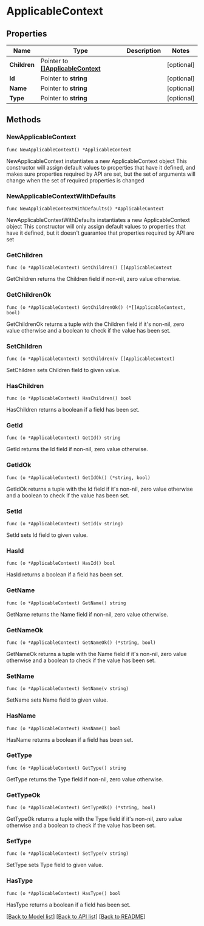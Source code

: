 # ApplicableContext

## Properties

Name | Type | Description | Notes
------------ | ------------- | ------------- | -------------
**Children** | Pointer to [**[]ApplicableContext**](ApplicableContext.md) |  | [optional] 
**Id** | Pointer to **string** |  | [optional] 
**Name** | Pointer to **string** |  | [optional] 
**Type** | Pointer to **string** |  | [optional] 

## Methods

### NewApplicableContext

`func NewApplicableContext() *ApplicableContext`

NewApplicableContext instantiates a new ApplicableContext object
This constructor will assign default values to properties that have it defined,
and makes sure properties required by API are set, but the set of arguments
will change when the set of required properties is changed

### NewApplicableContextWithDefaults

`func NewApplicableContextWithDefaults() *ApplicableContext`

NewApplicableContextWithDefaults instantiates a new ApplicableContext object
This constructor will only assign default values to properties that have it defined,
but it doesn't guarantee that properties required by API are set

### GetChildren

`func (o *ApplicableContext) GetChildren() []ApplicableContext`

GetChildren returns the Children field if non-nil, zero value otherwise.

### GetChildrenOk

`func (o *ApplicableContext) GetChildrenOk() (*[]ApplicableContext, bool)`

GetChildrenOk returns a tuple with the Children field if it's non-nil, zero value otherwise
and a boolean to check if the value has been set.

### SetChildren

`func (o *ApplicableContext) SetChildren(v []ApplicableContext)`

SetChildren sets Children field to given value.

### HasChildren

`func (o *ApplicableContext) HasChildren() bool`

HasChildren returns a boolean if a field has been set.

### GetId

`func (o *ApplicableContext) GetId() string`

GetId returns the Id field if non-nil, zero value otherwise.

### GetIdOk

`func (o *ApplicableContext) GetIdOk() (*string, bool)`

GetIdOk returns a tuple with the Id field if it's non-nil, zero value otherwise
and a boolean to check if the value has been set.

### SetId

`func (o *ApplicableContext) SetId(v string)`

SetId sets Id field to given value.

### HasId

`func (o *ApplicableContext) HasId() bool`

HasId returns a boolean if a field has been set.

### GetName

`func (o *ApplicableContext) GetName() string`

GetName returns the Name field if non-nil, zero value otherwise.

### GetNameOk

`func (o *ApplicableContext) GetNameOk() (*string, bool)`

GetNameOk returns a tuple with the Name field if it's non-nil, zero value otherwise
and a boolean to check if the value has been set.

### SetName

`func (o *ApplicableContext) SetName(v string)`

SetName sets Name field to given value.

### HasName

`func (o *ApplicableContext) HasName() bool`

HasName returns a boolean if a field has been set.

### GetType

`func (o *ApplicableContext) GetType() string`

GetType returns the Type field if non-nil, zero value otherwise.

### GetTypeOk

`func (o *ApplicableContext) GetTypeOk() (*string, bool)`

GetTypeOk returns a tuple with the Type field if it's non-nil, zero value otherwise
and a boolean to check if the value has been set.

### SetType

`func (o *ApplicableContext) SetType(v string)`

SetType sets Type field to given value.

### HasType

`func (o *ApplicableContext) HasType() bool`

HasType returns a boolean if a field has been set.


[[Back to Model list]](../README.md#documentation-for-models) [[Back to API list]](../README.md#documentation-for-api-endpoints) [[Back to README]](../README.md)


